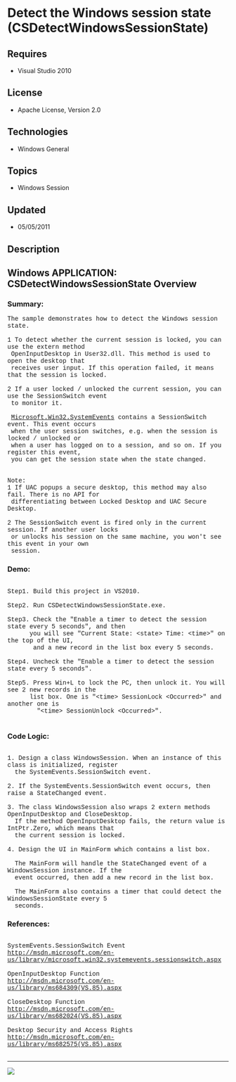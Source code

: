# Detect the Windows session state (CSDetectWindowsSessionState)
## Requires
- Visual Studio 2010
## License
- Apache License, Version 2.0
## Technologies
- Windows General
## Topics
- Windows Session
## Updated
- 05/05/2011
## Description

<p style="font-family:Courier New"></p>
<h2>Windows APPLICATION: CSDetectWindowsSessionState Overview </h2>
<p style="font-family:Courier New"></p>
<h3>Summary:</h3>
<p style="font-family:Courier New">The sample demonstrates how to detect the Windows session state.<br>
<br>
1 To detect whether the current session is locked, you can use the extern method <br>
&nbsp;OpenInputDesktop in User32.dll. This method is used to open the desktop that
<br>
&nbsp;receives user input. If this operation failed, it means that the session is locked.<br>
<br>
2 If a user locked / unlocked the current session, you can use the SessionSwitch event<br>
&nbsp;to monitor it. <br>
<br>
&nbsp;<a class="libraryLink" href="http://msdn.microsoft.com/en-US/library/Microsoft.Win32.SystemEvents.aspx" target="_blank" title="Auto generated link to Microsoft.Win32.SystemEvents">Microsoft.Win32.SystemEvents</a> contains a SessionSwitch event. This event occurs<br>
&nbsp;when the user session switches, e.g. when the session is locked / unlocked or
<br>
&nbsp;when a user has logged on to a session, and so on. If you register this event,
<br>
&nbsp;you can get the session state when the state changed.<br>
<br>
<br>
Note:<br>
1 If UAC popups a secure desktop, this method may also fail. There is no API for<br>
&nbsp;differentiating between Locked Desktop and UAC Secure Desktop.<br>
<br>
2 The SessionSwitch event is fired only in the current session. If another user locks
<br>
&nbsp;or unlocks his session on the same machine, you won't see this event in your own
<br>
&nbsp;session.<br>
</p>
<h3>Demo:</h3>
<p style="font-family:Courier New"><br>
Step1. Build this project in VS2010. <br>
<br>
Step2. Run CSDetectWindowsSessionState.exe.<br>
<br>
Step3. Check the &quot;Enable a timer to detect the session state every 5 seconds&quot;, and then<br>
&nbsp; &nbsp; &nbsp; you will see &quot;Current State: &lt;state&gt; Time: &lt;time&gt;&quot; on the top of the UI,
<br>
&nbsp;&nbsp;&nbsp;&nbsp; &nbsp; and a new record in the list box every 5 seconds.
<br>
<br>
Step4. Uncheck the &quot;Enable a timer to detect the session state every 5 seconds&quot;.
<br>
<br>
Step5. Press Win&#43;L to lock the PC, then unlock it. You will see 2 new records in the<br>
&nbsp; &nbsp; &nbsp; list box. One is &quot;&lt;time&gt; SessionLock &lt;Occurred&gt;&quot; and another one is<br>
&nbsp;&nbsp;&nbsp;&nbsp; &nbsp; &nbsp;&quot;&lt;time&gt; SessionUnlock &lt;Occurred&gt;&quot;.<br>
<br>
</p>
<h3>Code Logic:</h3>
<p style="font-family:Courier New"><br>
1. Design a class WindowsSession. When an instance of this class is initialized, register<br>
&nbsp; the SystemEvents.SessionSwitch event.<br>
&nbsp; &nbsp;<br>
2. If the SystemEvents.SessionSwitch event occurs, then raise a StateChanged event.<br>
<br>
3. The class WindowsSession also wraps 2 extern methods OpenInputDesktop and CloseDesktop.<br>
&nbsp; If the method OpenInputDesktop fails, the return value is IntPtr.Zero, which means that<br>
&nbsp; the current session is locked.<br>
&nbsp; <br>
4. Design the UI in MainForm which contains a list box. <br>
<br>
&nbsp; The MainForm will handle the StateChanged event of a WindowsSession instance. If the<br>
&nbsp; event occurred, then add a new record in the list box. &nbsp;<br>
<br>
&nbsp; The MainForm also contains a timer that could detect the WindowsSessionState every 5<br>
&nbsp; seconds.<br>
</p>
<h3>References:</h3>
<p style="font-family:Courier New"><br>
SystemEvents.SessionSwitch Event<br>
<a target="_blank" href="http://msdn.microsoft.com/en-us/library/microsoft.win32.systemevents.sessionswitch.aspx">http://msdn.microsoft.com/en-us/library/microsoft.win32.systemevents.sessionswitch.aspx</a><br>
<br>
OpenInputDesktop Function<br>
<a target="_blank" href="http://msdn.microsoft.com/en-us/library/ms684309(VS.85).aspx">http://msdn.microsoft.com/en-us/library/ms684309(VS.85).aspx</a><br>
<br>
CloseDesktop Function<br>
<a target="_blank" href="http://msdn.microsoft.com/en-us/library/ms682024(VS.85).aspx">http://msdn.microsoft.com/en-us/library/ms682024(VS.85).aspx</a><br>
<br>
Desktop Security and Access Rights<br>
<a target="_blank" href="http://msdn.microsoft.com/en-us/library/ms682575(VS.85).aspx">http://msdn.microsoft.com/en-us/library/ms682575(VS.85).aspx</a><br>
<br>
</p>
<hr>
<div><a href="http://go.microsoft.com/?linkid=9759640" style="margin-top:3px"><img src="-onecodelogo">
</a></div>
